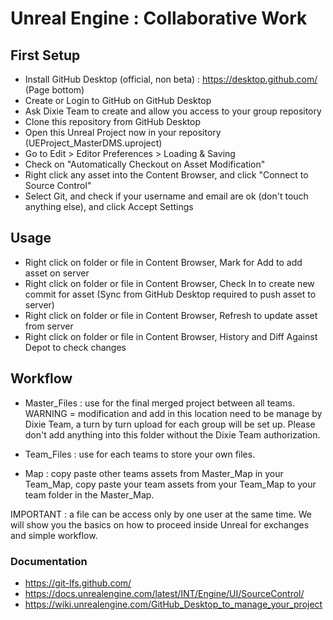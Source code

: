 # Unreal Engine : Collaborative Work

## First Setup
- Install GitHub Desktop (official, non beta) : https://desktop.github.com/ (Page bottom)
- Create or Login to GitHub on GitHub Desktop
- Ask Dixie Team to create and allow you access to your group repository
- Clone this repository from GitHub Desktop
- Open this Unreal Project now in your repository (UEProject_MasterDMS.uproject)
- Go to Edit > Editor Preferences > Loading & Saving
- Check on "Automatically Checkout on Asset Modification"
- Right click any asset into the Content Browser, and click "Connect to Source Control"
- Select Git, and check if your username and email are ok (don't touch anything else), and click Accept Settings

## Usage
- Right click on folder or file in Content Browser, Mark for Add to add asset on server
- Right click on folder or file in Content Browser, Check In to create new commit for asset (Sync from GitHub Desktop required to push asset to server)
- Right click on folder or file in Content Browser, Refresh to update asset from server
- Right click on folder or file in Content Browser, History and Diff Against Depot to check changes

## Workflow
- Master_Files : use for the final merged project between all teams. WARNING = modification and add in this location need to be manage by Dixie Team, a turn by turn upload for each group will be set up. Please don't add anything into this folder without the Dixie Team authorization.
- Team_Files : use for each teams to store your own files.

- Map : copy paste other teams assets from Master_Map in your Team_Map, copy paste your team assets from your Team_Map to your team folder in the Master_Map.

IMPORTANT : a file can be access only by one user at the same time.
We will show you the basics on how to proceed inside Unreal for exchanges and simple workflow.


### Documentation
- https://git-lfs.github.com/
- https://docs.unrealengine.com/latest/INT/Engine/UI/SourceControl/
- https://wiki.unrealengine.com/GitHub_Desktop_to_manage_your_project
